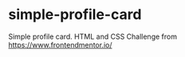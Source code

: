 # simple-profile-card
Simple profile card. HTML and CSS Challenge from https://www.frontendmentor.io/
